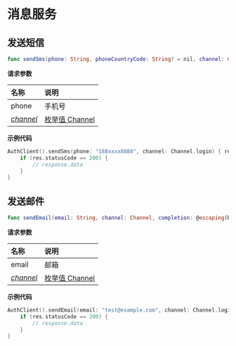 # 消息服务

<LastUpdated/>

## 发送短信

```swift
func sendSms(phone: String, phoneCountryCode: String? = nil, channel: Channel, completion: @escaping(Response) -> Void)
```

**请求参数**

| 名称  | 说明 |
| :---- | :---- |
| phone | 手机号 |
| [*channel* ](./enum.md#-Channel) | [枚举值 Channel](./enum.md#-Channel) |

**示例代码**

```swift
AuthClient().sendSms(phone: "188xxxx8888", channel: Channel.login) { res in
    if (res.statusCode == 200) {
        // response.data
    }
}
```

## 发送邮件

```swift
func sendEmail(email: String, channel: Channel, completion: @escaping(Response) -> Void)
```

**请求参数**

| 名称  | 说明 |
| :---- | :---- |
| email | 邮箱 |
| [*channel* ](./enum.md#-Channel) | [枚举值 Channel](./enum.md#-Channel) |

**示例代码**

```swift
AuthClient().sendEmail(email: "test@example.com", channel: Channel.login) { res in
    if (res.statusCode == 200) {
        // response.data
    }
}
```

